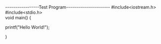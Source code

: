 -----------------Test Program----------------------
#include<iostream.h>                                                                    
#include<stdio.h>                                           
void main()
{
 
  printf("Hello World!");
 
  }
  
